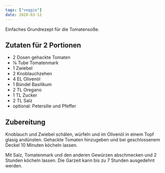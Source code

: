 ```yaml
---
tags: ["veggie"]
date: 2020-03-12
---
```


Einfaches Grundrezept für die Tomatensoße.

## Zutaten für 2 Portionen
- 2 Dosen gehackte Tomaten
- ⅛ Tube Tomatenmark
- 1 Zwiebel
- 2 Knoblauchzehen
- 4 EL Olivenöl
- 1 Bündel Basilikum
- 2 TL Oregano
- 1 TL Zucker
- 2 TL Salz
- optional: Petersilie und Pfeffer

## Zubereitung
Knoblauch und Zwiebel schälen, würfeln und im Olivenöl in einem Topf glasig andünsten. Gehackte Tomaten hinzugeben und bei geschlossenem Deckel 10 Minuten köcheln lassen.

Mit Salz, Tomatenmark und den anderen Gewürzen abschmecken und 2 Stunden köcheln lassen. Die Garzeit kann bis zu 7 Stunden ausgedehnt werden.
